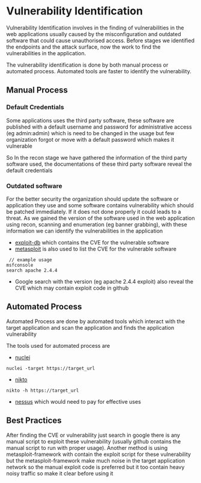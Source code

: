 # Vulnerability Identification

Vulnerability Identification involves in the finding of vulnerabilities in the web applications usually caused by the misconfiguration and outdated software that could cause unauthorised access. Before stages we identified the endpoints and the attack surface, now the work to find the vulnerabilities in the application.

The vulnerability identification is done by both manual process or automated process. Automated tools are faster to identify the vulnerability.

## Manual Process 

### Default Credentials

Some applications uses the third party software, these software are published with a default username and password for administrative access (eg admin:admin) which is need to be changed in the usage but few organization forgot or move with a default password which makes it vulnerable 

So In the recon stage we have gathered the information of the third party software used, the documentations of these third party software reveal the default credentials 

### Outdated software

For the better security the organization should update the software or application they use and some software contains vulnerability which should be patched immediately. If it does not done properly it could leads to a threat. As we gained the version of the software used in the web application using recon, scanning and enumeration (eg banner grabbing), with these information we can identify the vulnerabilities in the application 

- [exploit-db](https://www.exploit-db.com/) which contains the CVE for the vulnerable software
- [metasploit](https://github.com/rapid7/metasploit-framework) is also used to list the CVE for the vulnerable software 

```
 // example usage
msfconsole
search apache 2.4.4 
```

- Google search with the version (eg apache 2.4.4 exploit) also reveal the CVE which may contain exploit code in github 

## Automated Process

Automated Process are done by automated tools which interact with the target application and scan the application and finds the application vulnerability 

The tools used for automated process are

- [nuclei](https://github.com/projectdiscovery/nuclei)

```
nuclei -target https://target_url
```

- [nikto](https://github.com/sullo/nikto)

```
nikto -h https://target_url
```

- [nessus](https://www.tenable.com/products/nessus) which would need to pay for effective uses 

## Best Practices 

After finding the CVE or vulnerability just search in google there is any manual script to exploit these vulnerability (usually github contains the manual script to run with proper usage). Another method is using metasploit-framework with contain the exploit script for these vulnerability but the metasploit-framework make much noise in the target application network so the manual exploit code is preferred but it too contain heavy noisy traffic so make it clear before using it 
